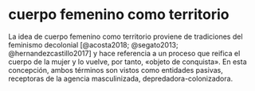 # cuerpo femenino como territorio
La idea de cuerpo femenino como territorio proviene de tradiciones del feminismo decolonial [@acosta2018; @segato2013; @hernandezcastillo2017] y hace referencia a un proceso que reifica el cuerpo de la mujer y lo vuelve, por tanto, «objeto de conquista». En esta concepción, ambos términos son vistos como entidades pasivas, receptoras de la agencia masculinizada, depredadora-colonizadora.
